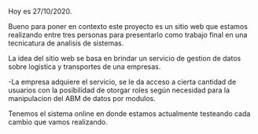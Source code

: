 Hoy es 27/10/2020.

Bueno para poner en contexto este proyecto es un sitio web que estamos realizando entre tres personas para presentarlo como trabajo final en una tecnicatura de analisis de sistemas.

La idea del sitio web se basa en brindar un servicio de gestion de datos sobre logistica y transportes de una empresas.

-La empresa adquiere el servicio, se le da acceso a cierta cantidad de usuarios con la posibilidad de otorgar roles según necesidad para la manipulacion del ABM de datos por modulos.

Tenemos el sistema online en donde estamos actualmente testeando cada cambio que vamos realizando.
